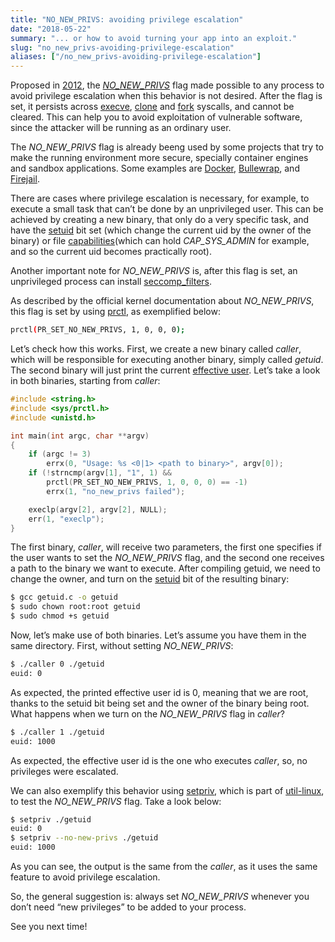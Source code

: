 ```yaml
---
title: "NO_NEW_PRIVS: avoiding privilege escalation"
date: "2018-05-22"
summary: "... or how to avoid turning your app into an exploit."
slug: "no_new_privs-avoiding-privilege-escalation"
aliases: ["/no_new_privs-avoiding-privilege-escalation"]
---
```


Proposed in [2012](https://lwn.net/Articles/475362), the [*NO_NEW_PRIVS*](https://www.kernel.org/doc/Documentation/prctl/no_new_privs.txt) flag made possible to any process to avoid privilege escalation when this behavior is not desired. After the flag is set, it persists across [execve](http://man7.org/linux/man-pages/man2/execve.2.html), [clone](http://man7.org/linux/man-pages/man2/clone.2.html) and [fork](http://man7.org/linux/man-pages/man2/fork.2.html) syscalls, and cannot be cleared. This can help you to avoid exploitation of vulnerable software, since the attacker will be running as an ordinary user.

The *NO_NEW_PRIVS* flag is already beeng used by some projects that try to make the running environment more secure, specially container engines and sandbox applications. Some examples are [Docker](https://www.projectatomic.io/blog/2016/03/no-new-privs-docker), [Bullewrap](https://github.com/projectatomic/bubblewrap), and [Firejail](https://github.com/netblue30/firejail).

There are cases where privilege escalation is necessary, for example, to execute a small task that can’t be done by an unprivileged user. This can be achieved by creating a new binary, that only do a very specific task, and have the [setuid](https://en.wikipedia.org/wiki/Setuid) bit set (which change the current uid by the owner of the binary) or file [capabilities](http://man7.org/linux/man-pages/man7/capabilities.7.html)(which can hold *CAP_SYS_ADMIN* for example, and so the current uid becomes practically root).

Another important note for *NO_NEW_PRIVS* is, after this flag is set, an unprivileged process can install [seccomp_filters](https://www.kernel.org/doc/Documentation/prctl/seccomp_filter.txt).

As described by the official kernel documentation about *NO_NEW_PRIVS*, this flag is set by using [prctl](http://man7.org/linux/man-pages/man2/prctl.2.html), as exemplified below:

```sh
prctl(PR_SET_NO_NEW_PRIVS, 1, 0, 0, 0);
```

Let’s check how this works. First, we create a new binary called *caller*, which will be responsible for executing another binary, simply called *getuid*. The second binary will just print the current [effective user](https://en.wikipedia.org/wiki/User_identifier#Effective_user_ID). Let’s take a look in both binaries, starting from *caller*:

```c
#include <string.h>
#include <sys/prctl.h>
#include <unistd.h>

int main(int argc, char **argv)
{
	if (argc != 3)
		errx(0, "Usage: %s <0|1> <path to binary>", argv[0]);
	if (!strncmp(argv[1], "1", 1) &&
	    prctl(PR_SET_NO_NEW_PRIVS, 1, 0, 0, 0) == -1)
		errx(1, "no_new_privs failed");

	execlp(argv[2], argv[2], NULL);
	err(1, "execlp");
}
```

The first binary, *caller*, will receive two parameters, the first one specifies if the user wants to set the *NO_NEW_PRIVS* flag, and the second one receives a path to the binary we want to execute. After compiling getuid, we need to change the owner, and turn on the [setuid](https://en.wikipedia.org/wiki/Setuid) bit of the resulting binary:

```sh
$ gcc getuid.c -o getuid
$ sudo chown root:root getuid
$ sudo chmod +s getuid
```

Now, let’s make use of both binaries. Let’s assume you have them in the same directory. First, without setting *NO_NEW_PRIVS*:

```sh
$ ./caller 0 ./getuid
euid: 0
```

As expected, the printed effective user id is 0, meaning that we are root, thanks to the setuid bit being set and the owner of the binary being root. What happens when we turn on the *NO_NEW_PRIVS* flag in *caller*?

```sh
$ ./caller 1 ./getuid
euid: 1000
```

As expected, the effective user id is the one who executes *caller*, so, no privileges were escalated.

We can also exemplify this behavior using [setpriv](http://man7.org/linux/man-pages/man1/setpriv.1.html), which is part of [util-linux](https://en.wikipedia.org/wiki/Util-linux), to test the *NO_NEW_PRIVS* flag. Take a look below:

```sh
$ setpriv ./getuid 
euid: 0
$ setpriv --no-new-privs ./getuid 
euid: 1000
```

As you can see, the output is the same from the *caller*, as it uses the same feature to avoid privilege escalation.

So, the general suggestion is: always set *NO_NEW_PRIVS* whenever you don’t need “new privileges” to be added to your process.

See you next time!

